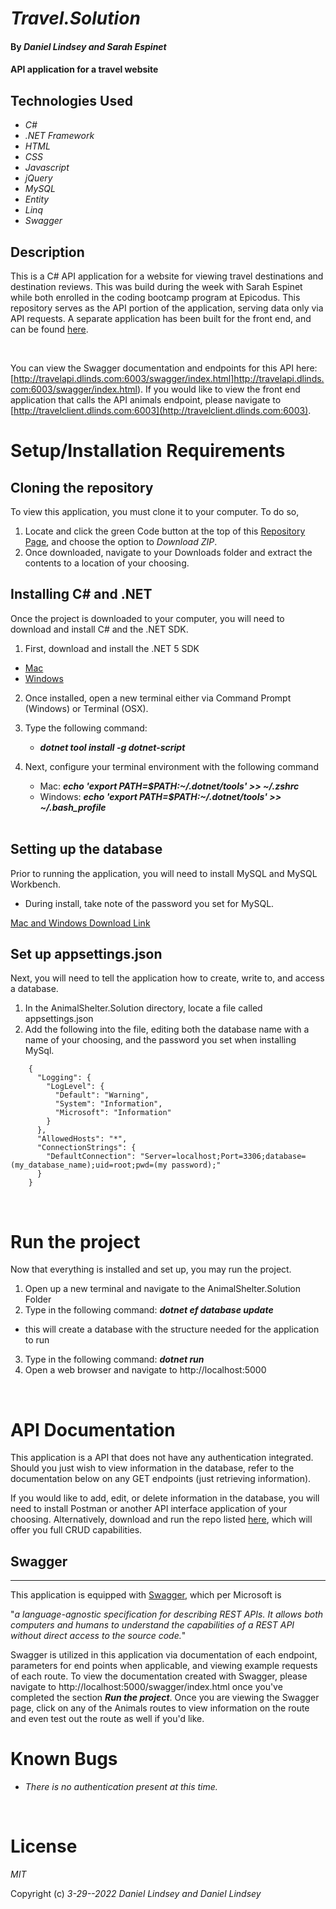 # _Travel.Solution_

#### By _Daniel Lindsey and Sarah Espinet_

#### API application for a travel website

## Technologies Used

- _C#_
- _.NET Framework_
- _HTML_
- _CSS_
- _Javascript_
- _jQuery_
- _MySQL_
- _Entity_
- _Linq_
- _Swagger_

## Description

This is a C# API application for a website for viewing travel destinations and destination reviews. This was build during the week with Sarah Espinet while both enrolled in the coding bootcamp program at Epicodus. This repository serves as the API portion of the application, serving data only via API requests. A separate application has been built for the front end, and can be found [here](https://github.com/dlinds/TravelClient.Solution).

<br>

You can view the Swagger documentation and endpoints for this API here: [http://travelapi.dlinds.com:6003/swagger/index.html]http://travelapi.dlinds.com:6003/swagger/index.html). If you would like to view the front end application that calls the API animals endpoint, please navigate to [http://travelclient.dlinds.com:6003](http://travelclient.dlinds.com:6003).

# Setup/Installation Requirements

## Cloning the repository

To view this application, you must clone it to your computer. To do so,

1. Locate and click the green Code button at the top of this [Repository Page](https://github.com/dlinds/Travel.Solution), and choose the option to _Download ZIP_.
2. Once downloaded, navigate to your Downloads folder and extract the contents to a location of your choosing.

## Installing C# and .NET

Once the project is downloaded to your computer, you will need to download and install C# and the .NET SDK.

1. First, download and install the .NET 5 SDK

- [Mac](https://dotnet.microsoft.com/download/dotnet/thank-you/sdk-5.0.401-macos-x64-installer)
- [Windows](https://dotnet.microsoft.com/download/dotnet/thank-you/sdk-5.0.401-windows-x64-installer)

2. Once installed, open a new terminal either via Command Prompt (Windows) or Terminal (OSX).
3. Type the following command:
   - **_dotnet tool install -g dotnet-script_**
4. Next, configure your terminal environment with the following command

   - Mac: **_echo 'export PATH=$PATH:~/.dotnet/tools' >> ~/.zshrc_**
   - Windows: **_echo 'export PATH=$PATH:~/.dotnet/tools' >> ~/.bash_profile_**
     <br>
     <br>

## Setting up the database

Prior to running the application, you will need to install MySQL and MySQL Workbench.

- During install, take note of the password you set for MySQL.
  <br>

[Mac and Windows Download Link](https://dev.mysql.com/downloads/workbench/)

## Set up appsettings.json

Next, you will need to tell the application how to create, write to, and access a database.

1. In the AnimalShelter.Solution directory, locate a file called appsettings.json
2. Add the following into the file, editing both the database name with a name of your choosing, and the password you set when installing MySql.
~~~
    {
      "Logging": {
        "LogLevel": {
          "Default": "Warning",
          "System": "Information",
          "Microsoft": "Information"
        }
      },
      "AllowedHosts": "*",
      "ConnectionStrings": {
        "DefaultConnection": "Server=localhost;Port=3306;database=(my_database_name);uid=root;pwd=(my password);"
      }
    }
~~~
<br>

# Run the project
  Now that everything is installed and set up, you may run the project.

1. Open up a new terminal and navigate to the AnimalShelter.Solution Folder
2. Type in the following command: **_dotnet ef database update_**
  * this will create a database with the structure needed for the application to run
3. Type in the following command: **_dotnet run_**
4. Open a web browser and navigate to http://localhost:5000

<br>

# API Documentation
  This application is a API that does not have any authentication integrated. Should you just wish to view information in the database, refer to the documentation below on any GET endpoints (just retrieving information).

  If you would like to add, edit, or delete information in the database, you will need to install Postman or another API interface application of your choosing. Alternatively, download and run the repo listed [here](https://github.com/dlinds/TravelClient.Solution), which will offer you full CRUD capabilities.

## Swagger
<hr>

This application is equipped with [Swagger](https://docs.microsoft.com/en-us/aspnet/core/tutorials/web-api-help-pages-using-swagger?view=aspnetcore-5.0), which per Microsoft is

 "_a language-agnostic specification for describing REST APIs. It allows both computers and humans to understand the capabilities of a REST API without direct access to the source code._"

Swagger is utilized in this application via documentation of each endpoint, parameters for end points when applicable, and viewing example requests of each route. To view the documentation created with Swagger, please navigate to http://localhost:5000/swagger/index.html once you've completed the section **_Run the project_**. Once you are viewing the Swagger page, click on any of the Animals routes to view information on the route and even test out the route as well if you'd like.


# Known Bugs

- _There is no authentication present at this time._

<br>

# License

_MIT_

Copyright (c) _3-29--2022_ _Daniel Lindsey and Daniel Lindsey_
